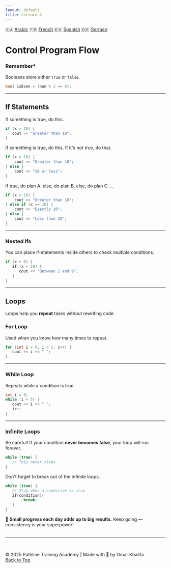 ```yaml
---
layout: default
title: Lecture 2
---
```


🇸🇦 [Arabic](https://translate.google.com/translate?hl=ar&sl=en&u=https://okhalifa-official.github.io/CP-L1_PTA/Lec2) 🇫🇷 [French](https://translate.google.com/translate?hl=fr&sl=en&u=https://okhalifa-official.github.io/CP-L1_PTA/Lec2) 🇪🇸 [Spanish](https://translate.google.com/translate?hl=es&sl=en&u=https://okhalifa-official.github.io/CP-L1_PTA/Lec2) 🇩🇪 [German](https://translate.google.com/translate?hl=de&sl=en&u=https://okhalifa-official.github.io/CP-L1_PTA/Lec2)



# Control Program Flow

### Remember*

Booleans store either `true` or `false`.

```cpp
bool isEven = (num % 2 == 0);
```

---

## If Statements

If something is true, do this.

```cpp
if (x > 10) {
   cout << "Greater than 10";
}
```

If something is true, do this.
If it's not true, do that.
```cpp
if (x > 10) {
    cout << "Greater than 10";
} else {
    cout << "10 or less";
}
```

If true, do plan A.
else, do plan B.
else, do plan C.
...
```cpp
if (x > 10) {
    cout << "Greater than 10";
} else if (x == 10) {
    cout << "Exactly 10";
} else {
    cout << "Less than 10";
}

```

---

### Nested Ifs

You can place if-statements inside others to check multiple conditions.

```cpp
if (x > 0) {
   if (x < 10) {
      cout << "Between 1 and 9";
   }
}
```

---

## Loops

Loops help you **repeat** tasks without rewriting code.

### For Loop

Used when you know how many times to repeat.

```cpp
for (int i = 0; i < 5; i++) {
   cout << i << " ";
}
```

---

### While Loop

Repeats while a condition is true.

```cpp
int i = 0;
while (i < 5) {
   cout << i << " ";
   i++;
}
```

---

### Infinite Loops

Be careful! If your condition **never becomes false**, your loop will run forever.

```cpp
while (true) {
   // This never stops
}
```

Don't forget to break out of the infinite loops.
```cpp
while (true) {
   // Stop when a condition is true
   if(condition){
        break;
   }
}
```


🌱 **Small progress each day adds up to big results.**
Keep going — consistency is your superpower!
<br>
<br>

---

<br>

© 2025 Pathline Training Academy | Made with 💙 by Omar Khalifa  
[Back to Top](#top)
